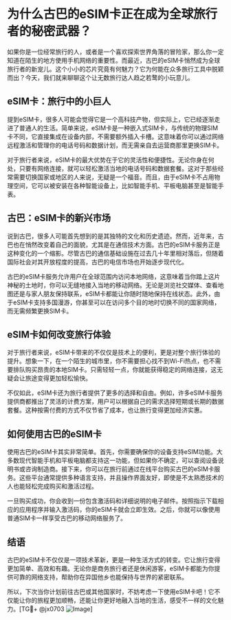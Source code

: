 # 为什么古巴的eSIM卡正在成为全球旅行者的秘密武器？

如果你是一位经常旅行的人，或者是一个喜欢探索世界角落的冒险家，那么你一定知道在陌生的地方使用手机网络的重要性。而最近，古巴的eSIM卡悄然成为全球旅行者的新宠儿。这个小小的芯片究竟有何魅力？它为何能在众多旅行工具中脱颖而出？今天，我们就来聊聊这个让无数旅行达人趋之若鹜的小玩意儿。

## eSIM卡：旅行中的小巨人

提到eSIM卡，很多人可能会觉得它是一个高科技产物，但实际上，它已经逐渐走进了普通人的生活。简单来说，eSIM卡是一种嵌入式SIM卡，与传统的物理SIM卡不同，它直接集成在设备内部，不需要额外插入卡槽。这意味着你可以通过网络远程激活和管理你的电话号码和数据计划，而无需亲自去运营商那里更换SIM卡。

对于旅行者来说，eSIM卡的最大优势在于它的灵活性和便捷性。无论你身在何处，只要有网络连接，就可以轻松激活当地的电话号码和数据套餐。这对于那些经常需要切换国家或地区的人来说，无疑是一个福音。而且，由于eSIM卡不占用物理空间，它可以被安装在各种智能设备上，比如智能手机、平板电脑甚至是智能手表。

## 古巴：eSIM卡的新兴市场

说到古巴，很多人可能首先想到的是其独特的文化和历史遗迹。然而，近年来，古巴也在悄然改变着自己的面貌，尤其是在通信技术方面。古巴的eSIM卡服务正是这种变化的一个缩影。尽管古巴的通信基础设施在过去几十年里相对落后，但随着国际社会对其开放程度的提高，古巴的电信市场也开始逐步现代化。

古巴的eSIM卡服务允许用户在全球范围内访问本地网络，这意味着当你踏上这片神秘的土地时，你可以无缝地接入当地的移动网络。无论是浏览社交媒体、查看地图还是与家人朋友保持联系，eSIM卡都能让你随时随地保持在线状态。此外，由于eSIM卡支持多国漫游，你甚至可以在访问多个目的地时切换不同的国家网络，而无需频繁更换SIM卡。

## eSIM卡如何改变旅行体验

对于旅行者来说，eSIM卡带来的不仅仅是技术上的便利，更是对整个旅行体验的提升。想象一下，在一个陌生的城市里，你不需要担心找不到Wi-Fi热点，也不需要排队购买昂贵的本地SIM卡。只需轻轻一点，你就能获得稳定的网络连接，这无疑会让旅途变得更加轻松愉快。

不仅如此，eSIM卡还为旅行者提供了更多的选择和自由。例如，许多eSIM卡服务提供商都推出了灵活的计费方案，用户可以根据自己的需求选择短期或长期的数据套餐。这种按需付费的方式不仅节省了成本，也让旅行变得更加经济实惠。

## 如何使用古巴的eSIM卡

使用古巴的eSIM卡其实非常简单。首先，你需要确保你的设备支持eSIM功能。大多数现代智能手机和平板电脑都支持这一功能，但如果你不确定，可以查阅设备说明书或咨询制造商。接下来，你可以在旅行前通过在线平台购买古巴的eSIM卡服务。这些平台通常提供多种语言支持，并且操作界面友好，即使是不太熟悉技术的人也能轻松完成购买和激活过程。

一旦购买成功，你会收到一份包含激活码和详细说明的电子邮件。按照指示下载相应的应用程序并输入激活码，你的eSIM卡就会立即生效。之后，你就可以像使用普通SIM卡一样享受古巴的移动网络服务了。

## 结语

古巴的eSIM卡不仅仅是一项技术革新，更是一种生活方式的转变。它让旅行变得更加简单、高效和有趣。无论你是商务旅行者还是休闲游客，eSIM卡都能为你提供可靠的网络支持，帮助你在异国他乡也能保持与世界的紧密联系。

所以，下次当你计划前往古巴或其他国家时，不妨考虑一下使用eSIM卡吧！它不仅能让你的旅程更加顺畅，还能让你更好地融入当地的生活，感受不一样的文化魅力。[TG💪+ @jx0703 ![Image](https://github.com/user-attachments/assets/dbca1d08-cadb-493c-b0ec-ad6f7a83f270)]